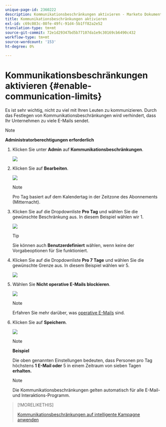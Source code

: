 ```yaml
---
unique-page-id: 2360222
description: Kommunikationsbeschränkungen aktivieren - Marketo Dokumente - Produktdokumentation
title: Kommunikationsbeschränkungen aktivieren
exl-id: c69c083c-08fe-49fc-91d4-5b1ff82a2e52
translation-type: tm+mt
source-git-commit: 72e1d29347bd5b77107da1e9c30169cb6490c432
workflow-type: tm+mt
source-wordcount: '153'
ht-degree: 0%

---
```


# Kommunikationsbeschränkungen aktivieren {#enable-communication-limits}

Es ist sehr wichtig, nicht zu viel mit Ihren Leuten zu kommunizieren. Durch das Festlegen von Kommunikationsbeschränkungen wird verhindert, dass Ihr Unternehmen zu viele E-Mails sendet.

>[!NOTE]
>
>**Administratorberechtigungen erforderlich**

1. Klicken Sie unter **Admin** auf **Kommunikationsbeschränkungen**.

   ![](assets/image2014-9-18-15-3a53-3a37.png)

1. Klicken Sie auf **Bearbeiten**.

   ![](assets/image2014-9-18-15-3a53-3a47.png)

   >[!NOTE]
   >
   >Pro Tag basiert auf dem Kalendertag in der Zeitzone des Abonnements (Mitternacht).

1. Klicken Sie auf die Dropdownliste **Pro Tag** und wählen Sie die gewünschte Beschränkung aus. In diesem Beispiel wählen wir 1.

   ![](assets/three.png)

   >[!TIP]
   >
   >Sie können auch **Benutzerdefiniert** wählen, wenn keine der Vorgabeoptionen für Sie funktioniert.

1. Klicken Sie auf die Dropdownliste **Pro 7 Tage** und wählen Sie die gewünschte Grenze aus. In diesem Beispiel wählen wir 5.

   ![](assets/four.png)

1. Wählen Sie **Nicht operative E-Mails blockieren**.

   ![](assets/five.png)

   >[!NOTE]
   >
   >Erfahren Sie mehr darüber, was [operative E-Mails](/help/marketo/product-docs/email-marketing/general/functions-in-the-editor/make-an-email-operational.md) sind.

1. Klicken Sie auf **Speichern**.

   ![](assets/six.png)

   >[!NOTE]
   >
   >**Beispiel**
   >
   >Die oben genannten Einstellungen bedeuten, dass Personen pro Tag höchstens **1 E-Mail oder** 5 in einem Zeitraum von sieben Tagen **erhalten.**

   >[!NOTE]
   >
   >Die Kommunikationsbeschränkungen gelten automatisch für alle E-Mail- und Interaktions-Programm.

>[!MORELIKETHIS]
>
>[Kommunikationsbeschränkungen auf intelligente Kampagne anwenden](/help/marketo/product-docs/core-marketo-concepts/smart-campaigns/using-smart-campaigns/apply-communication-limits-to-smart-campaign.md)
